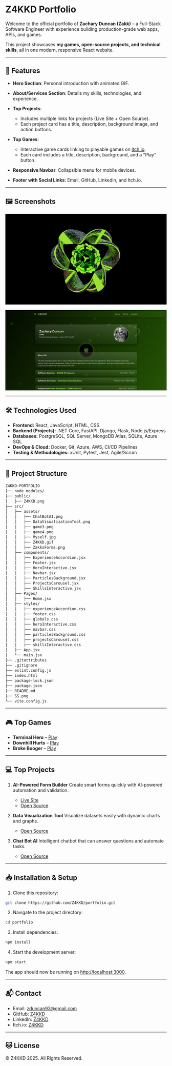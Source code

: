 # Z4KKD Portfolio

Welcome to the official portfolio of **Zachary Duncan (Zakk)** – a Full-Stack Software Engineer with experience building production-grade web apps, APIs, and games.

This project showcases **my games, open-source projects, and technical skills**, all in one modern, responsive React website.


---

## 🚀 Features

* **Hero Section**: Personal introduction with animated GIF.
* **About/Services Section**: Details my skills, technologies, and experience.
* **Top Projects**:

  * Includes multiple links for projects (Live Site + Open Source).
  * Each project card has a title, description, background image, and action buttons.
* **Top Games**:

  * Interactive game cards linking to playable games on [itch.io](https://z4kkd.itch.io/).
  * Each card includes a title, description, background, and a "Play" button.
* **Responsive Navbar**: Collapsible menu for mobile devices.
* **Footer with Social Links**: Email, GitHub, LinkedIn, and Itch.io.

---

## 🖼️ Screenshots

![Portfolio Hero](src/assets/Z4KKD.gif)

![Project Card](https://github.com/Z4KKD/Z4KKDs-Website/blob/main/SS.png)

---

## 🛠️ Technologies Used

* **Frontend:** React, JavaScript, HTML, CSS
* **Backend (Projects):** .NET Core, FastAPI, Django, Flask, Node.js/Express
* **Databases:** PostgreSQL, SQL Server, MongoDB Atlas, SQLite, Azure SQL
* **DevOps & Cloud:** Docker, Git, Azure, AWS, CI/CD Pipelines
* **Testing & Methodologies:** xUnit, Pytest, Jest, Agile/Scrum

---

## 📂 Project Structure

```
Z4KKD-PORTFOLIO
├── node_modules/
├── public/
│   ├── Z4KKD.png
├── src/
│   ├── assets/
│   │   ├── ChatBotAI.png
│   │   ├── DataVisualizationTool.png
│   │   ├── game3.png
│   │   ├── game4.png
│   │   ├── Myself.jpg
│   │   ├── Z4KKD.gif
│   │   ├── ZakksForms.png
│   ├── components/
│   │   ├── ExperienceAccordion.jsx
│   │   ├── Footer.jsx
│   │   ├── HeroInteractive.jsx
│   │   ├── Navbar.jsx
│   │   ├── ParticlesBackground.jsx
│   │   ├── ProjectsCarousel.jsx
│   │   ├── SkillsInteractive.jsx
│   ├── Pages/
│   │   ├── Home.jsx
│   ├── styles/
│   │   ├── experienceAccordion.css
│   │   ├── footer.css
│   │   ├── globals.css
│   │   ├── heroInteractive.css
│   │   ├── navbar.css
│   │   ├── particlesBackground.css
│   │   ├── projectsCarousel.css
│   │   ├── skillsInteractive.css
│   ├── App.jsx
│   └── main.jsx
├── .gitattributes
├── .gitignore
├── eslint.config.js
├── index.html
├── package-lock.json
├── package.json
├── README.md
├── SS.png
└── vite.config.js

```

---

## 🎮 Top Games

* **Terminal Hero** – [Play](https://z4kkd.itch.io/terminalhero)
* **Downhill Hurts** – [Play](https://z4kkd.itch.io/downhill-hurts)
* **Broke Booger** – [Play](https://z4kkd.itch.io/broke-booger)

---

## 💻 Top Projects

1. **AI-Powered Form Builder**
   Create smart forms quickly with AI-powered automation and validation.

   * [Live Site](https://zakksforms.netlify.app/)
   * [Open Source](https://github.com/Z4KKD/ZakksForms-Open-Source)

2. **Data Visualization Tool**
   Visualize datasets easily with dynamic charts and graphs.

   * [Open Source](https://github.com/Z4KKD/Data-visualization-tool)

3. **Chat Bot AI**
   Intelligent chatbot that can answer questions and automate tasks.

   * [Open Source](https://github.com/Z4KKD/Ai-ChatBot)

---

## 📥 Installation & Setup

1. Clone this repository:

```bash
git clone https://github.com/Z4KKD/portfolio.git
```

2. Navigate to the project directory:

```bash
cd portfolio
```

3. Install dependencies:

```bash
npm install
```

4. Start the development server:

```bash
npm start
```

The app should now be running on [http://localhost:3000](http://localhost:3000).

---

## 📬 Contact

* Email: [zduncan93@gmail.com](mailto:zduncan93@gmail.com)
* GitHub: [Z4KKD](https://github.com/Z4KKD)
* LinkedIn: [Z4KKD](https://www.linkedin.com/in/z4kkd/)
* Itch.io: [Z4KKD](https://z4kkd.itch.io/)

---

## 🐱 License

© Z4KKD 2025. All Rights Reserved.
